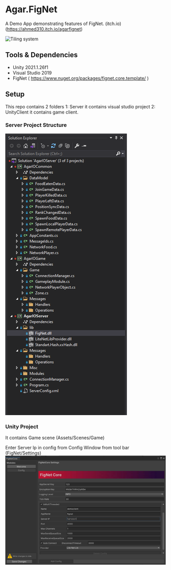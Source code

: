# Agar.FigNet
A Demo App demonstrating features of FigNet.
(itch.io)(https://ahmed310.itch.io/agarfignet)

![Tiling system](https://github.com/Ahmed310/RiseInc/blob/main/screenshots/Agar.FigNet.gif)

## Tools & Dependencies
- Unity 2021.1.26f1
- Visual Studio 2019
- FigNet ( https://www.nuget.org/packages/fignet.core.template/ )

## Setup

This repo contains 2 folders 1: Server it contains visual studio project 2: UnityClient it contains game client.

### Server Project Structure
<img src="https://github.com/Ahmed310/Agar.FigNet/blob/main/FigNetDemo/Screenshots/server_projects.png"/>

### Unity Project
It contains Game scene (Assets/Scenes/Game)

Enter Server Ip in config from Config Window from tool bar (FigNet/Settings)
<img src="https://github.com/Ahmed310/Agar.FigNet/blob/main/FigNetDemo/Screenshots/client_config.png"/>

